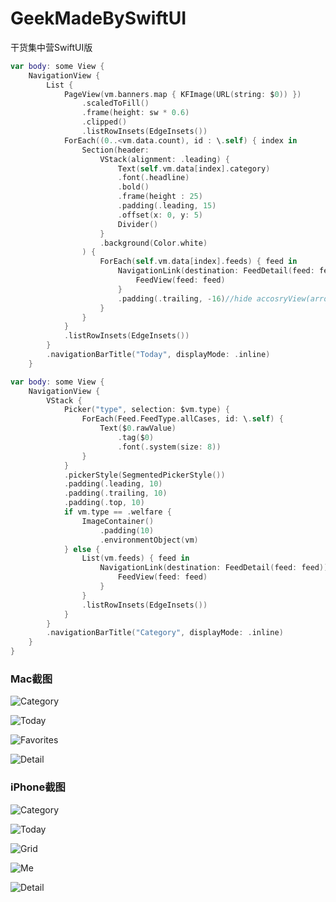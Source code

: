 # GeekMadeBySwiftUI

干货集中营SwiftUI版

```swift
var body: some View {
    NavigationView {
        List {
            PageView(vm.banners.map { KFImage(URL(string: $0)) })
                .scaledToFill()
                .frame(height: sw * 0.6)
                .clipped()
                .listRowInsets(EdgeInsets())
            ForEach((0..<vm.data.count), id : \.self) { index in
                Section(header:
                    VStack(alignment: .leading) {
                        Text(self.vm.data[index].category)
                        .font(.headline)
                        .bold()
                        .frame(height : 25)
                        .padding(.leading, 15)
                        .offset(x: 0, y: 5)
                        Divider()
                    }
                    .background(Color.white)
                ) {
                    ForEach(self.vm.data[index].feeds) { feed in
                        NavigationLink(destination: FeedDetail(feed: feed)) {
                            FeedView(feed: feed)
                        }
                        .padding(.trailing, -16)//hide accosryView(arrow)
                    }
                }
            }
            .listRowInsets(EdgeInsets())
        }
        .navigationBarTitle("Today", displayMode: .inline)
    }
```

```swift
var body: some View {
    NavigationView {
        VStack {
            Picker("type", selection: $vm.type) {
                ForEach(Feed.FeedType.allCases, id: \.self) {
                    Text($0.rawValue)
                        .tag($0)
                        .font(.system(size: 8))
                }
            }
            .pickerStyle(SegmentedPickerStyle())
            .padding(.leading, 10)
            .padding(.trailing, 10)
            .padding(.top, 10)
            if vm.type == .welfare {
                ImageContainer()
                    .padding(10)
                    .environmentObject(vm)
            } else {
                List(vm.feeds) { feed in
                    NavigationLink(destination: FeedDetail(feed: feed)) {
                        FeedView(feed: feed)
                    }
                }
                .listRowInsets(EdgeInsets())
            }
        }
        .navigationBarTitle("Category", displayMode: .inline)
    }
}
```

### Mac截图

![Category](/ScreenShots/Mac/1.png)

![Today](/ScreenShots/Mac/2.png)

![Favorites](/ScreenShots/Mac/3.png)

![Detail](/ScreenShots/Mac/4.png)

### iPhone截图

![Category](/ScreenShots/iPhone/1.png)

![Today](/ScreenShots/iPhone/2.png)

![Grid](/ScreenShots/iPhone/3.png)

![Me](/ScreenShots/iPhone/4.png)

![Detail](/ScreenShots/iPhone/5.png)
